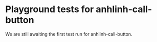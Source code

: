 # Playground tests for anhlinh-call-button
We are still awaiting the first test run for anhlinh-call-button.
